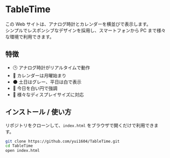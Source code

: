 # TableTime

この Web サイトは、アナログ時計とカレンダーを横並びで表示します。  
シンプルでレスポンシブなデザインを採用し、スマートフォンから PC まで様々な環境で利用できます。

## 特徴
- 🕒 アナログ時計がリアルタイムで動作  
- 📅 カレンダーは月曜始まり  
- 🌑 土日はグレー、平日は白で表示  
- 🔵 今日を白い円で強調  
- 📱 様々なディスプレイサイズに対応  

## インストール / 使い方
リポジトリをクローンして、`index.html` をブラウザで開くだけで利用できます。

```bash
git clone https://github.com/yui1604/TableTime.git
cd TableTime
open index.html

